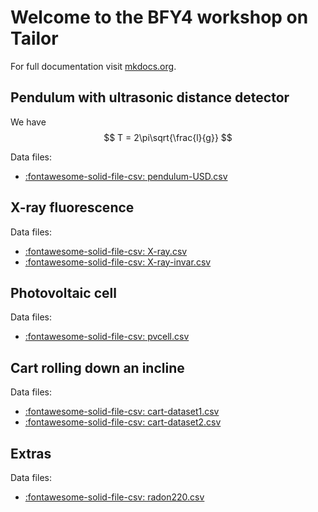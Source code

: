 # Welcome to the BFY4 workshop on Tailor

For full documentation visit [mkdocs.org](https://www.mkdocs.org).

## Pendulum with ultrasonic distance detector

We have
$$
T = 2\pi\sqrt{\frac{l}{g}}
$$


Data files:

* [:fontawesome-solid-file-csv: pendulum-USD.csv](data/pendulum-USD.csv)


## X-ray fluorescence

Data files:

* [:fontawesome-solid-file-csv: X-ray.csv](data/X-ray.csv)
* [:fontawesome-solid-file-csv: X-ray-invar.csv](data/X-ray-invar.csv)


## Photovoltaic cell

Data files:

* [:fontawesome-solid-file-csv: pvcell.csv](data/pvcell.csv)

## Cart rolling down an incline

Data files:

* [:fontawesome-solid-file-csv: cart-dataset1.csv](data/cart-dataset1.csv)
* [:fontawesome-solid-file-csv: cart-dataset2.csv](data/cart-dataset2.csv)


## Extras

Data files:

* [:fontawesome-solid-file-csv: radon220.csv](data/radon220.csv)